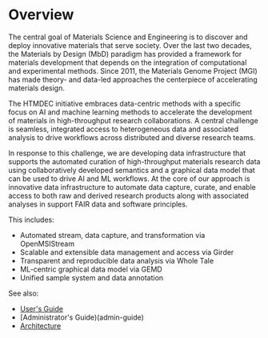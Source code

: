 # Overview

The central goal of Materials Science and Engineering is to discover and deploy
innovative materials that serve society. Over the last two decades, the
Materials by Design (MbD) paradigm has provided a framework for materials
development that depends on the integration of computational and experimental
methods. Since 2011, the Materials Genome Project (MGI) has made theory- and
data-led approaches the centerpiece of accelerating materials design.

The HTMDEC initiative embraces data-centric methods with a specific focus on AI
and machine learning methods to accelerate the development of materials in
high-throughput research collaborations. A central challenge is seamless,
integrated access to heterogeneous data and associated analysis to drive
workflows across distributed and diverse research teams. 

In response to this challenge, we are developing data infrastructure that
supports the automated curation of high-throughput materials research data using
collaboratively developed semantics and a graphical data model that can be used
to drive AI and ML workflows. At the core of our approach is innovative data
infrastructure to automate data capture, curate, and enable access to both raw
and derived research products along with associated analyses in support FAIR
data and software principles.

This includes:
* Automated stream, data capture, and transformation via OpenMSIStream
* Scalable and extensible data management and access via Girder
* Transparent and reproducible data analysis via Whole Tale
* ML-centric graphical data model via GEMD
* Unified sample system and data annotation

See also:
* [User's Guide](users-guide-overview)
* [Administrator's Guide)(admin-guide)
* [Architecture](architecture)
